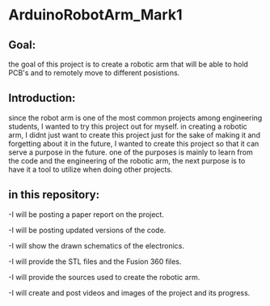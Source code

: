 # ArduinoRobotArm_Mark1
## Goal: 
the goal of this project is to create a robotic arm that will be able to hold PCB's and to remotely move to different posistions. 

## Introduction:
since the robot arm is one of the most common projects among engineering students, I wanted to try this project out for myself. in creating a robotic arm, I didnt just want to create this project just for the sake of making it and forgetting about it in the future, I wanted to create this project so that it can serve a purpose in the future. one of the purposes is mainly to learn from the code and the engineering of the robotic arm, the next purpose is to have it a tool to utilize when doing other projects. 

## in this repository:
-I will be posting a paper report on the project.

-I will be posting updated versions of the code.

-I will show the drawn schematics of the electronics.

-I will provide the STL files and the Fusion 360 files.

-I will provide the sources used to create the robotic arm.

-I will create and post videos and images of the project and its progress. 
